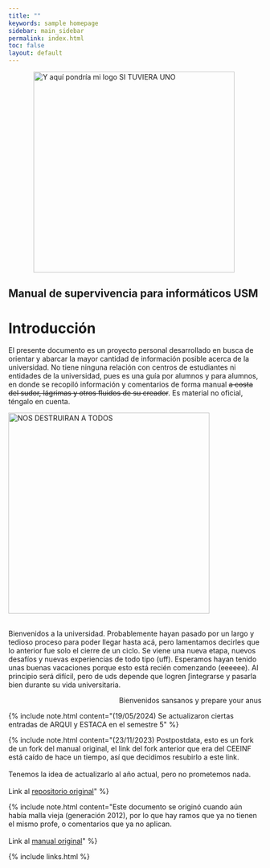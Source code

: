 ```yaml
---
title: ""
keywords: sample homepage
sidebar: main_sidebar
permalink: index.html
toc: false
layout: default
---
```


 <div class="text-center">
    <img src="images/manual_logo.png" alt="Y aquí pondría mi logo SI TUVIERA UNO" width="400px" height="auto" style="margin-left:10%;">
    <h2>Manual de supervivencia para informáticos USM</h2>
</div>

# Introducción

El presente documento es un proyecto personal desarrollado en busca de orientar y abarcar la mayor cantidad de información posible acerca de la universidad. No tiene ninguna relación con centros de estudiantes ni entidades de la universidad, pues es una guía por alumnos y para alumnos, en donde se recopiló información y comentarios de forma manual <strike>a costa del sudor, lágrimas y otros fluidos de su creador</strike>. Es material no oficial, téngalo en cuenta.

<div class="text-center mb-3">
    <img src="images/index/vault.png" alt="NOS DESTRUIRAN A TODOS" width="400px" height="auto">
</div><br>

Bienvenidos a la universidad. Probablemente hayan pasado por un largo y tedioso proceso para poder llegar hasta acá, pero lamentamos decirles que lo anterior fue solo el cierre de un ciclo. Se viene una nueva etapa, nuevos desafíos y nuevas experiencias de todo tipo (uff).
Esperamos hayan tenido unas buenas vacaciones porque esto está recién comenzando (eeeeee). Al principio será difícil, pero de uds depende que logren ∫integrarse y pasarla bien durante su vida universitaria.

<div style="text-align: right;">
	Bienvenidos sansanos y prepare your anus
</div>

{% include note.html content="(19/05/2024) Se actualizaron ciertas entradas de ARQUI y ESTACA en el semestre 5" %}

{% include note.html content="(23/11/2023) Postpostdata, esto es un fork de un fork del manual original, el link del fork anterior que era del CEEINF está caído de hace un tiempo, así que decidimos resubirlo a este link. <br/><br/>
Tenemos la idea de actualizarlo al año actual, pero no prometemos nada.<br/><br/>
Link al [repositorio original][2]" %}

{% include note.html content="Este documento se originó cuando aún había malla vieja (generación 2012), por lo que hay ramos que ya no tienen el mismo profe, o comentarios que ya no aplican.<br/><br/>
Link al [manual original][1]" %}

[1]: https://docs.google.com/document/d/1ZORkRBDfVD3lYEzETasc74sJj7cdgy6oqHFKpqUJSgc/edit
[2]: https://github.com/CEEINF-UTFSM/utfsm-survival-guide

{% include links.html %}
